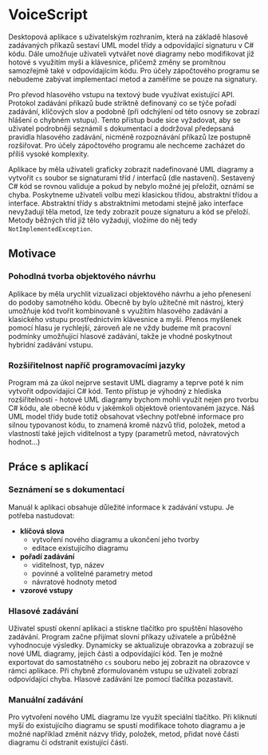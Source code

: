# VoiceScript

Desktopová aplikace s uživatelským rozhraním, která na základě hlasově zadávaných příkazů sestaví UML model třídy a odpovídající signaturu v C# kódu. Dále umožňuje uživateli vytvářet nové diagramy nebo modifikovat již hotové s využitím myši a klávesnice, přičemž změny se promítnou samozřejmě také v odpovídajícím kódu. Pro účely zápočtového programu se nebudeme zabývat implementací metod a zaměříme se pouze na signatury.

Pro převod hlasového vstupu na textový bude využívat existující API. Protokol zadávání příkazů bude striktně definovaný co se týče pořadí zadávání, klíčových slov a podobně (při odchýlení od této osnovy se zobrazí hlášení o chybném vstupu). Tento přístup bude sice vyžadovat, aby se uživatel podrobněji seznámil s dokumentací a dodržoval předepsaná pravidla hlasového zadávání, nicméně rozpoznávání příkazů lze postupně rozšiřovat. Pro účely zápočtového programu ale nechceme zacházet do příliš vysoké komplexity.

Aplikace by měla uživateli graficky zobrazit nadefinované UML diagramy a vytvořit `cs` soubor se signaturami tříd / interfaců (dle nastavení). Sestavený C# kód se rovnou validuje a pokud by nebylo možné jej přeložit, oznámí se chyba. Poskytneme uživateli volbu mezi klasickou třídou, abstraktní třídou a interface. Abstraktní třídy s abstraktními metodami stejně jako interface nevyžadují těla metod, lze tedy zobrazit pouze signaturu a kód se přeloží. Metody běžných tříd již tělo vyžadují, vložíme do něj tedy `NotImplementedException`. 

## Motivace

### Pohodlná tvorba objektového návrhu

Aplikace by měla urychlit vizualizaci objektového návrhu a jeho přenesení do podoby samotného kódu. Obecně by bylo užitečné mít nástroj, který umožňuje kód tvořit kombinovaně s využitím hlasového zadávání a klasického vstupu prostřednictvím klávesnice a myši. Přenos myšlenek pomocí hlasu je rychlejší, zároveň ale ne vždy budeme mít pracovní podmínky umožňující hlasové zadávání, takže je vhodné poskytnout hybridní zadávání vstupu.

### Rozšiřitelnost napříč programovacími jazyky

Program má za úkol nejprve sestavit UML diagramy a teprve poté k nim vytvořit odpovídající C# kód. Tento přístup je výhodný z hlediska rozšiřitelnosti - hotové UML diagramy bychom mohli využít nejen pro tvorbu C# kódu, ale obecně kódu v jakémkoli objektově orientovaném jazyce. Náš UML model třídy bude totiž obsahovat všechny potřebné informace pro silnou typovanost kódu, to znamená kromě názvů tříd, položek, metod a vlastností také jejich viditelnost a typy (parametrů metod, návratových hodnot...)

## Práce s aplikací

### Seznámení se s dokumentací

Manuál k aplikaci obsahuje důležité informace k zadávání vstupu. Je potřeba nastudovat:

- **klíčová slova**
  - vytvoření nového diagramu a ukončení jeho tvorby
  - editace existujícího diagramu
- **pořadí zadávání**
  - viditelnost, typ, název
  - povinné a volitelné parametry metod
  - návratové hodnoty metod
- **vzorové vstupy**

### Hlasové zadávání

Uživatel spustí okenní aplikaci a stiskne tlačítko pro spuštění hlasového zadávání. Program začne přijímat slovní příkazy uživatele a průběžně vyhodnocuje výsledky. Dynamicky se aktualizuje obrazovka a zobrazují se nové UML diagramy, jejich části a odpovídající kód. Ten je možné exportovat do samostatného  `cs` souboru nebo jej zobrazit na obrazovce v rámci aplikace. Při chybně zformulovaném vstupu se uživateli zobrazí odpovídající chyba. Hlasové zadávání lze pomocí tlačítka pozastavit.

### Manuální zadávání

Pro vytvoření nového UML diagramu lze využít speciální tlačítko. Při kliknutí myší do existujícího diagramu se spustí modifikace tohoto diagramu a je možné například změnit názvy třídy, položek, metod, přidat nové části diagramu či odstranit existující části.

